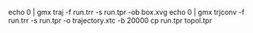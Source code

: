 echo 0 | gmx traj -f run.trr -s run.tpr -ob box.xvg
echo 0 | gmx trjconv -f run.trr -s run.tpr -o trajectory.xtc -b 20000
cp run.tpr topol.tpr
